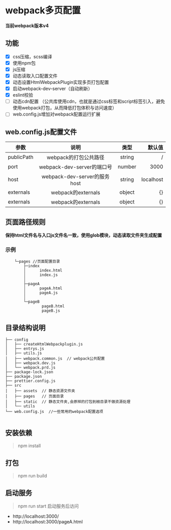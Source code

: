 # webpack多页配置
**当前webpack版本v4**
## 功能 
- [x] css压缩，scss编译  
- [x] 使用npm包  
- [x] js压缩  
- [x] 动态读取入口配置文件   
- [x] 动态设置HtmlWebpackPlugin实现多页打包配置
- [x] 启动webpack-dev-server（自动刷新）  
- [x] eslint校验  
- [ ] 动态cdn配置 （公共库使用cdn，也就是通过css标签和script标签引入，避免使用webpack打包，从而降低打包体积与访问速度）   
- [ ] web.config.js增加对webpack配置运行扩展

## web.config.js配置文件
参数|说明|类型|默认值
---|:--:|:---:|---:
publicPath|webpack的打包公共路径|string| /
port|webpack-dev-server的端口号|number| 3000
host|webpack-dev-server的服务host|string| localhost
externals|webpack的externals|object| {}
externals|webpack的externals|object| {}
 
## 页面路径规则
**保持html文件名与入口js文件名一致，使用glob模块，动态读取文件夹生成配置**
### 示例
```
    └─pages //页面配置目录
        ├─index
        │      index.html
        │      index.js
        │      
        ├─pageA
        │      pageA.html
        │      pageA.js
        │      
        └─pageB
                pageB.html
                pageB.js
```

## 目录结构说明
```
├── config
│   ├── createHtmlWebpackplugin.js
│   ├── entrys.js
│   ├── utils.js
│   ├── webpack.common.js  // webpack公共配置
│   ├── webpack.dev.js
│   └── webpack.prd.js
├── package-lock.json
├── package.json
├── prettier.config.js
├── src
│   ├── assets  // 静态资源文件夹
│   ├── pages   // 页面目录
│   ├── static  // 静态文件夹,会原样的打包到根目录不做资源处理
│   └── utils
└── web.config.js  //一些常用的webpack配置选项
            
```
## 安装依赖
> npm install
## 打包
> npm run build
## 启动服务
> npm run start
>启动服务后访问
- http://localhost:3000/
- http://localhost:3000/pageA.html
